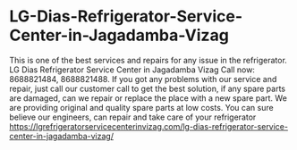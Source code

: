 # LG-Dias-Refrigerator-Service-Center-in-Jagadamba-Vizag
This is one of the best services and repairs for any issue in the refrigerator. LG Dias Refrigerator Service Center in Jagadamba Vizag Call now: 8688821484, 8688821488. If you got any problems with our service and repair, just call our customer call to get the best solution, if any spare parts are damaged, can we repair or replace the place with a new spare part. We are providing original and quality spare parts at low costs. You can sure believe our engineers, can repair and take care of your refrigerator  https://lgrefrigeratorservicecenterinvizag.com/lg-dias-refrigerator-service-center-in-jagadamba-vizag/
